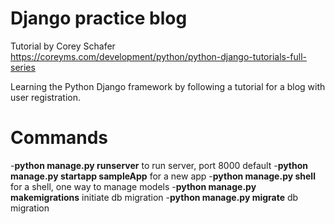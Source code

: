 # Django practice blog

Tutorial by Corey Schafer https://coreyms.com/development/python/python-django-tutorials-full-series

Learning the Python Django framework by following a tutorial for a blog with user registration.

# Commands

-**python manage.py runserver** to run server, port 8000 default
-**python manage.py startapp sampleApp** for a new app
-**python manage.py shell** for a shell, one way to manage models
-**python manage.py makemigrations** initiate db migration
-**python manage.py migrate** db migration

